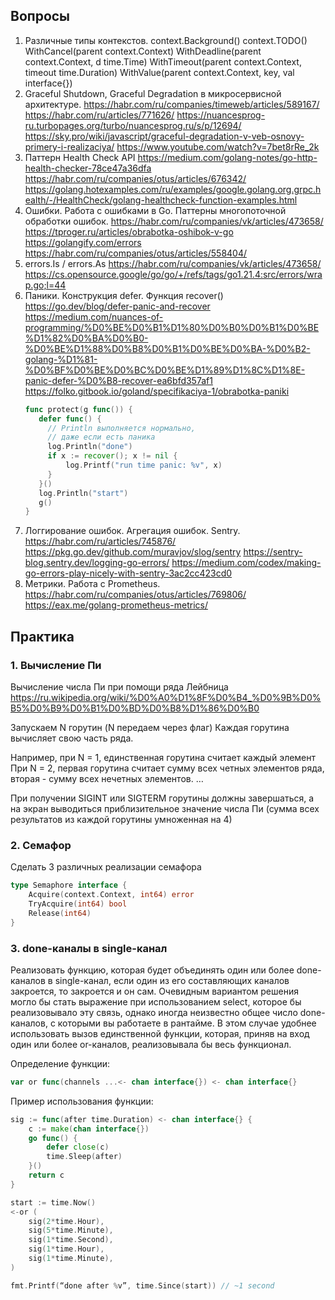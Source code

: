 ## Вопросы
1. Различные типы контекстов.
   context.Background()
   context.TODO()
   WithCancel(parent context.Context)
   WithDeadline(parent context.Context, d time.Time)
   WithTimeout(parent context.Context, timeout time.Duration)
   WithValue(parent context.Context, key, val interface{})
2. Graceful Shutdown, Graceful Degradation в микросервисной архитектуре.
   https://habr.com/ru/companies/timeweb/articles/589167/
   https://habr.com/ru/articles/771626/
   https://nuancesprog-ru.turbopages.org/turbo/nuancesprog.ru/s/p/12694/
   https://sky.pro/wiki/javascript/graceful-degradation-v-veb-osnovy-primery-i-realizaciya/
   https://www.youtube.com/watch?v=7bet8rRe_2k
3. Паттерн Health Check API
   https://medium.com/golang-notes/go-http-health-checker-78ce47a36dfa
   https://habr.com/ru/companies/otus/articles/676342/
   https://golang.hotexamples.com/ru/examples/google.golang.org.grpc.health/-/HealthCheck/golang-healthcheck-function-examples.html
4. Ошибки. Работа с ошибками в Go. Паттерны многопоточной обработки ошибок.
   https://habr.com/ru/companies/vk/articles/473658/
   https://tproger.ru/articles/obrabotka-oshibok-v-go
   https://golangify.com/errors
   https://habr.com/ru/companies/otus/articles/558404/
5. errors.Is / errors.As
   https://habr.com/ru/companies/vk/articles/473658/
   https://cs.opensource.google/go/go/+/refs/tags/go1.21.4:src/errors/wrap.go;l=44
6. Паники. Конструкция defer. Функция recover()
   https://go.dev/blog/defer-panic-and-recover
   https://medium.com/nuances-of-programming/%D0%BE%D0%B1%D1%80%D0%B0%D0%B1%D0%BE%D1%82%D0%BA%D0%B0-%D0%BE%D1%88%D0%B8%D0%B1%D0%BE%D0%BA-%D0%B2-golang-%D1%81-%D0%BF%D0%BE%D0%BC%D0%BE%D1%89%D1%8C%D1%8E-panic-defer-%D0%B8-recover-ea6bfd357af1
   https://folko.gitbook.io/goland/specifikaciya-1/obrabotka-paniki
   ```go
   func protect(g func()) {
      defer func() {
        // Println выполняется нормально, 
        // даже если есть паника
        log.Println("done")  
        if x := recover(); x != nil {
            log.Printf("run time panic: %v", x)
        }
      }()
      log.Println("start")
      g()
   }
    ```
7. Логгирование ошибок. Агрегация ошибок. Sentry.
   https://habr.com/ru/articles/745876/
   https://pkg.go.dev/github.com/muravjov/slog/sentry
   https://sentry-blog.sentry.dev/logging-go-errors/
   https://medium.com/codex/making-go-errors-play-nicely-with-sentry-3ac2cc423cd0
8. Метрики. Работа с Prometheus.
   https://habr.com/ru/companies/otus/articles/769806/
   https://eax.me/golang-prometheus-metrics/

## Практика
### 1. Вычисление Пи
Вычисление числа Пи при помощи ряда Лейбница
https://ru.wikipedia.org/wiki/%D0%A0%D1%8F%D0%B4_%D0%9B%D0%B5%D0%B9%D0%B1%D0%BD%D0%B8%D1%86%D0%B0

Запускаем N горутин (N передаем через флаг)
Каждая горутина вычисляет свою часть ряда.

Например, при N = 1, единственная горутина считает каждый элемент
При N = 2, первая горутина считает сумму всех четных элементов ряда, вторая - сумму всех нечетных элементов.
…

При получении SIGINT или SIGTERM горутины должны завершаться, а на экран выводиться приблизительное значение числа Пи (сумма всех результатов из каждой горутины умноженная на 4)

### 2. Семафор
Сделать 3 различных реализации семафора
```go
type Semaphore interface {
    Acquire(context.Context, int64) error
    TryAcquire(int64) bool
    Release(int64)
}
```
### 3. done-каналы в single-канал
Реализовать функцию, которая будет объединять один или более done-каналов в single-канал, если один из его составляющих каналов закроется, то закроется и он сам.
Очевидным вариантом решения могло бы стать выражение при использованием select, которое бы реализовывало эту связь, однако иногда неизвестно общее число done-каналов, с которыми вы работаете в рантайме. В этом случае удобнее использовать вызов единственной функции, которая, приняв на вход один или более or-каналов, реализовывала бы весь функционал.

Определение функции:
```go
var or func(channels ...<- chan interface{}) <- chan interface{}
```

Пример использования функции:

```go
sig := func(after time.Duration) <- chan interface{} {
    c := make(chan interface{})
    go func() {
        defer close(c)
        time.Sleep(after)
    }()
    return c
}

start := time.Now()
<-or (
    sig(2*time.Hour),
    sig(5*time.Minute),
    sig(1*time.Second),
    sig(1*time.Hour),
    sig(1*time.Minute),
)

fmt.Printf(“done after %v”, time.Since(start)) // ~1 second
```
